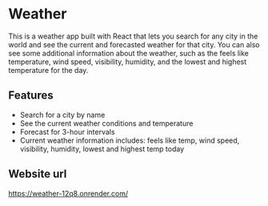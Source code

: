 # Weather

This is a weather app built with React that lets you search for any city in the world and see the current and forecasted weather for that city. You can also see some additional information about the weather, such as the feels like temperature, wind speed, visibility, humidity, and the lowest and highest temperature for the day.

## Features

- Search for a city by name
- See the current weather conditions and temperature
- Forecast for 3-hour intervals
- Current weather information includes: feels like temp, wind speed, visibility, humidity, lowest and highest temp today

## Website url
https://weather-12q8.onrender.com/
